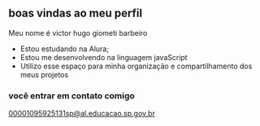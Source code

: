 ## boas vindas ao meu perfil

Meu nome é victor hugo giometi barbeiro

- Estou estudando na Alura;
- Estou me desenvolvendo na linguagem javaScript
- Utilizo esse espaço para minha organização e compartilhamento dos meus projetos
 

### você entrar em contato comigo

00001095925131sp@al.educacao.sp.gov.br
